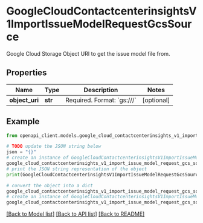 # GoogleCloudContactcenterinsightsV1ImportIssueModelRequestGcsSource

Google Cloud Storage Object URI to get the issue model file from.

## Properties

Name | Type | Description | Notes
------------ | ------------- | ------------- | -------------
**object_uri** | **str** | Required. Format: &#x60;gs:///&#x60; | [optional] 

## Example

```python
from openapi_client.models.google_cloud_contactcenterinsights_v1_import_issue_model_request_gcs_source import GoogleCloudContactcenterinsightsV1ImportIssueModelRequestGcsSource

# TODO update the JSON string below
json = "{}"
# create an instance of GoogleCloudContactcenterinsightsV1ImportIssueModelRequestGcsSource from a JSON string
google_cloud_contactcenterinsights_v1_import_issue_model_request_gcs_source_instance = GoogleCloudContactcenterinsightsV1ImportIssueModelRequestGcsSource.from_json(json)
# print the JSON string representation of the object
print(GoogleCloudContactcenterinsightsV1ImportIssueModelRequestGcsSource.to_json())

# convert the object into a dict
google_cloud_contactcenterinsights_v1_import_issue_model_request_gcs_source_dict = google_cloud_contactcenterinsights_v1_import_issue_model_request_gcs_source_instance.to_dict()
# create an instance of GoogleCloudContactcenterinsightsV1ImportIssueModelRequestGcsSource from a dict
google_cloud_contactcenterinsights_v1_import_issue_model_request_gcs_source_from_dict = GoogleCloudContactcenterinsightsV1ImportIssueModelRequestGcsSource.from_dict(google_cloud_contactcenterinsights_v1_import_issue_model_request_gcs_source_dict)
```
[[Back to Model list]](../README.md#documentation-for-models) [[Back to API list]](../README.md#documentation-for-api-endpoints) [[Back to README]](../README.md)


